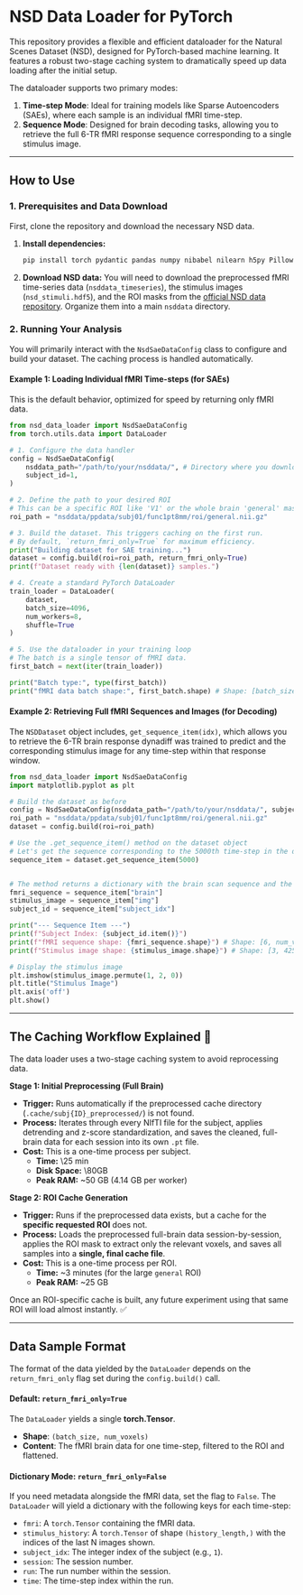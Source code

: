 # NSD Data Loader for PyTorch

This repository provides a flexible and efficient dataloader for the Natural Scenes Dataset (NSD), designed for PyTorch-based machine learning. It features a robust two-stage caching system to dramatically speed up data loading after the initial setup.

The dataloader supports two primary modes:

1.  **Time-step Mode**: Ideal for training models like Sparse Autoencoders (SAEs), where each sample is an individual fMRI time-step.
2.  **Sequence Mode**: Designed for brain decoding tasks, allowing you to retrieve the full 6-TR fMRI response sequence corresponding to a single stimulus image.

-----

## How to Use

### 1\. Prerequisites and Data Download

First, clone the repository and download the necessary NSD data.

1.  **Install dependencies:**
    ```bash
    pip install torch pydantic pandas numpy nibabel nilearn h5py Pillow
    ```
2.  **Download NSD data:**
    You will need to download the preprocessed fMRI time-series data (`nsddata_timeseries`), the stimulus images (`nsd_stimuli.hdf5`), and the ROI masks from the [official NSD data repository](https://naturalscenesdataset.org/). Organize them into a main `nsddata` directory.

### 2\. Running Your Analysis

You will primarily interact with the `NsdSaeDataConfig` class to configure and build your dataset. The caching process is handled automatically.

#### Example 1: Loading Individual fMRI Time-steps (for SAEs)

This is the default behavior, optimized for speed by returning only fMRI data.

```python
from nsd_data_loader import NsdSaeDataConfig
from torch.utils.data import DataLoader

# 1. Configure the data handler
config = NsdSaeDataConfig(
    nsddata_path="/path/to/your/nsddata/", # Directory where you downloaded the data
    subject_id=1,
)

# 2. Define the path to your desired ROI
# This can be a specific ROI like 'V1' or the whole brain 'general' mask
roi_path = "nsddata/ppdata/subj01/func1pt8mm/roi/general.nii.gz"

# 3. Build the dataset. This triggers caching on the first run.
# By default, `return_fmri_only=True` for maximum efficiency.
print("Building dataset for SAE training...")
dataset = config.build(roi=roi_path, return_fmri_only=True)
print(f"Dataset ready with {len(dataset)} samples.")

# 4. Create a standard PyTorch DataLoader
train_loader = DataLoader(
    dataset,
    batch_size=4096,
    num_workers=8,
    shuffle=True
)

# 5. Use the dataloader in your training loop
# The batch is a single tensor of fMRI data.
first_batch = next(iter(train_loader))

print("Batch type:", type(first_batch))
print("fMRI data batch shape:", first_batch.shape) # Shape: [batch_size, num_voxels_in_roi]
```

#### Example 2: Retrieving Full fMRI Sequences and Images (for Decoding)

The `NSDDataset` object includes, `get_sequence_item(idx)`, which allows you to retrieve the 6-TR brain response dynadiff was trained to predict and the corresponding stimulus image for any time-step within that response window.

```python
from nsd_data_loader import NsdSaeDataConfig
import matplotlib.pyplot as plt

# Build the dataset as before
config = NsdSaeDataConfig(nsddata_path="/path/to/your/nsddata/", subject_id=1)
roi_path = "nsddata/ppdata/subj01/func1pt8mm/roi/general.nii.gz"
dataset = config.build(roi=roi_path)

# Use the .get_sequence_item() method on the dataset object
# Let's get the sequence corresponding to the 5000th time-step in the data
sequence_item = dataset.get_sequence_item(5000)


# The method returns a dictionary with the brain scan sequence and the image
fmri_sequence = sequence_item["brain"]
stimulus_image = sequence_item["img"]
subject_id = sequence_item["subject_idx"]

print("--- Sequence Item ---")
print(f"Subject Index: {subject_id.item()}")
print(f"fMRI sequence shape: {fmri_sequence.shape}") # Shape: [6, num_voxels_in_roi]
print(f"Stimulus image shape: {stimulus_image.shape}") # Shape: [3, 425, 425]

# Display the stimulus image
plt.imshow(stimulus_image.permute(1, 2, 0))
plt.title("Stimulus Image")
plt.axis('off')
plt.show()

```

-----

## The Caching Workflow Explained 🧠

The data loader uses a two-stage caching system to avoid reprocessing data.

**Stage 1: Initial Preprocessing (Full Brain)**

  * **Trigger:** Runs automatically if the preprocessed cache directory (`.cache/subj{ID}_preprocessed/`) is not found.
  * **Process:** Iterates through every NIfTI file for the subject, applies detrending and z-score standardization, and saves the cleaned, full-brain data for each session into its own `.pt` file.
  * **Cost:** This is a one-time process per subject.
      * **Time:** \25 min
      * **Disk Space:** \80GB
      * **Peak RAM:** \~50 GB (4.14 GB per worker)

**Stage 2: ROI Cache Generation**

  * **Trigger:** Runs if the preprocessed data exists, but a cache for the **specific requested ROI** does not.
  * **Process:** Loads the preprocessed full-brain data session-by-session, applies the ROI mask to extract only the relevant voxels, and saves all samples into a **single, final cache file**.
  * **Cost:** This is a one-time process per ROI.
      * **Time:** \~3 minutes (for the large `general` ROI)
      * **Peak RAM:** \~25 GB

Once an ROI-specific cache is built, any future experiment using that same ROI will load almost instantly. ✅

-----

## Data Sample Format

The format of the data yielded by the `DataLoader` depends on the `return_fmri_only` flag set during the `config.build()` call.

#### Default: `return_fmri_only=True`

The `DataLoader` yields a single **torch.Tensor**.

  * **Shape**: `(batch_size, num_voxels)`
  * **Content**: The fMRI brain data for one time-step, filtered to the ROI and flattened.

#### Dictionary Mode: `return_fmri_only=False`

If you need metadata alongside the fMRI data, set the flag to `False`. The `DataLoader` will yield a dictionary with the following keys for each time-step:

  * `fmri`: A `torch.Tensor` containing the fMRI data.
  * `stimulus_history`: A `torch.Tensor` of shape `(history_length,)` with the indices of the last N images shown.
  * `subject_idx`: The integer index of the subject (e.g., `1`).
  * `session`: The session number.
  * `run`: The run number within the session.
  * `time`: The time-step index within the run.